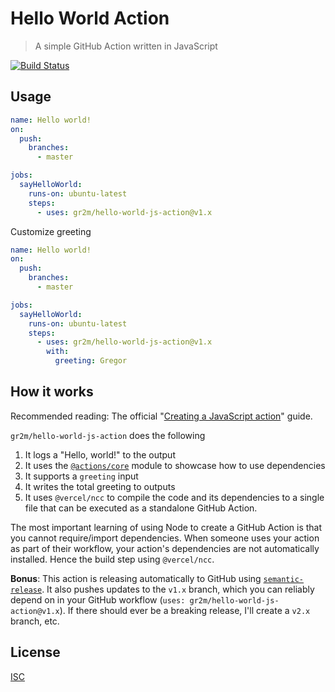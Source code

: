 # Hello World Action

> A simple GitHub Action written in JavaScript

[![Build Status](https://github.com/gr2m/hello-world-js-action/actions/workflows/test.yml/badge.svg)](https://github.com/gr2m/hello-world-js-action/actions/workflows/test.yml)

## Usage

```yml
name: Hello world!
on:
  push:
    branches:
      - master

jobs:
  sayHelloWorld:
    runs-on: ubuntu-latest
    steps:
      - uses: gr2m/hello-world-js-action@v1.x
```

Customize greeting

```yml
name: Hello world!
on:
  push:
    branches:
      - master

jobs:
  sayHelloWorld:
    runs-on: ubuntu-latest
    steps:
      - uses: gr2m/hello-world-js-action@v1.x
        with:
          greeting: Gregor
```

## How it works

Recommended reading: The official "[Creating a JavaScript action](https://docs.github.com/en/actions/creating-actions/creating-a-javascript-action)" guide.

`gr2m/hello-world-js-action` does the following

1. It logs a "Hello, world!" to the output
2. It uses the [`@actions/core`](https://github.com/actions/toolkit/tree/main/packages/core) module to showcase how to use dependencies
3. It supports a `greeting` input
4. It writes the total greeting to outputs
5. It uses `@vercel/ncc` to compile the code and its dependencies to a single file that can be executed as a standalone GitHub Action.

The most important learning of using Node to create a GitHub Action is that you cannot require/import dependencies. When someone uses your action as part of their workflow, your action's dependencies are not automatically installed. Hence the build step using `@vercel/ncc`.

**Bonus**: This action is releasing automatically to GitHub using [`semantic-release`](https://github.com/semantic-release). It also pushes updates to the `v1.x` branch, which you can reliably depend on in your GitHub workflow (`uses: gr2m/hello-world-js-action@v1.x`). If there should ever be a breaking release, I'll create a `v2.x` branch, etc.

## License

[ISC](LICENSE)

